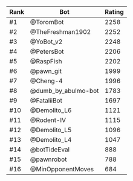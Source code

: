 Rank|Bot|Rating
---|---|---
#1|@ToromBot|2258
#2|@TheFreshman1902|2252
#3|@YoBot_v2|2248
#4|@PetersBot|2206
#5|@RaspFish|2202
#6|@pawn_git|1999
#7|@Cheng-4|1996
#8|@dumb_by_abulmo-bot|1783
#9|@FataliiBot|1697
#10|@Demolito_L6|1121
#11|@Rodent-IV|1115
#12|@Demolito_L5|1096
#13|@Demolito_L4|1047
#14|@botTideEval|888
#15|@pawnrobot|788
#16|@MinOpponentMoves|684
